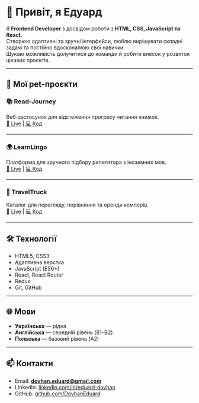 # 👋 Привіт, я Едуард

Я **Frontend Developer** з досвідом роботи з **HTML, CSS, JavaScript та React**.  
Створюю адаптивні та зручні інтерфейси, люблю вирішувати складні задачі та постійно вдосконалюю свої навички.  
Шукаю можливість долучитися до команди й робити внесок у розвиток цікавих проєктів.

---

## 🚀 Мої pet-проєкти

### 📚 Read-Journey
Веб-застосунок для відстеження прогресу читання книжок.  
[🔗 Live](https://read-journey-amber.vercel.app/) | [💻 Код](https://github.com/DovhanEduard/Read-Journey)

---

### 🌍 LearnLingo
Платформа для зручного підбору репетитора з іноземних мов.  
[🔗 Live](https://learn-lingo-taupe.vercel.app/) | [💻 Код](https://github.com/DovhanEduard/LearnLingo)

---

### 🚐 TravelTruck
Каталог для перегляду, порівняння та оренди кемперів.  
[🔗 Live](https://trial-test-task-travel-trucks.vercel.app/) | [💻 Код](https://github.com/DovhanEduard/TravelTrucks)

---

## 🛠️ Технології
- HTML5, CSS3
- Адаптивна верстка
- JavaScript (ES6+)
- React, React Router
- Redux
- Git, GitHub

---

## 🌐 Мови
- **Українська** — рідна  
- **Англійська** — середній рівень (B1–B2)  
- **Польська** — базовий рівень (A2)  

---

## 📫 Контакти
- Email: **dovhan.eduard@gmail.com**  
- LinkedIn: [linkedin.com/in/eduard-dovhan](https://www.linkedin.com/in/eduard-dovhan/)  
- GitHub: [github.com/DovhanEduard](https://github.com/DovhanEduard)
